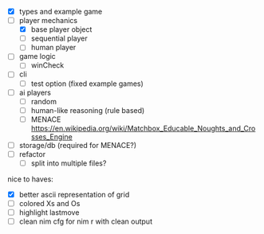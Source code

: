 - [x] types and example game
- [ ] player mechanics
  - [x] base player object
  - [ ] sequential player
  - [ ] human player
- [ ] game logic
  - [ ] winCheck
- [ ] cli
  - [ ] test option (fixed example games)
- [ ] ai players
  - [ ] random
  - [ ] human-like reasoning (rule based)
  - [ ] MENACE https://en.wikipedia.org/wiki/Matchbox_Educable_Noughts_and_Crosses_Engine
- [ ] storage/db (required for MENACE?)
- [ ] refactor
  - [ ] split into multiple files?

nice to haves:
- [x] better ascii representation of grid
- [ ] colored Xs and Os
- [ ] highlight lastmove
- [ ] clean nim cfg for nim r with clean output
